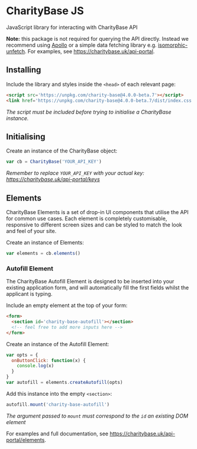 # CharityBase JS

JavaScript library for interacting with CharityBase API

**Note:** this package is not required for querying the API directly.  Instead we recommend using [Apollo](https://github.com/apollographql/apollo-client) or a simple data fetching library e.g. [isomorphic-unfetch](https://www.npmjs.com/package/isomorphic-unfetch).  For examples, see https://charitybase.uk/api-portal.

## Installing

Include the library and styles inside the `<head>` of each relevant page:

```html
<script src='https://unpkg.com/charity-base@4.0.0-beta.7'></script>
<link href='https://unpkg.com/charity-base@4.0.0-beta.7/dist/index.css' rel='stylesheet'>
```

*The script must be included before trying to initialise a CharityBase instance.*


## Initialising

Create an instance of the CharityBase object:

```js
var cb = CharityBase('YOUR_API_KEY')
```

*Remember to replace `YOUR_API_KEY` with your actual key: https://charitybase.uk/api-portal/keys*


## Elements

CharityBase Elements is a set of drop-in UI components that utilise the API for common use cases. Each element is completely customisable, responsive to different screen sizes and can be styled to match the look and feel of your site.

Create an instance of Elements:

```js
var elements = cb.elements()
```


### Autofill Element

The CharityBase Autofill Element is designed to be inserted into your existing application form, and will automatically fill the first fields whilst the applicant is typing.

Include an empty element at the top of your form:

```html
<form>
  <section id='charity-base-autofill'></section>
  <!-- feel free to add more inputs here -->
</form>
```

Create an instance of the Autofill Element:

```js
var opts = {
  onButtonClick: function(x) {
    console.log(x)
  }
}
var autofill = elements.createAutofill(opts)
```

Add this instance into the empty `<section>`:

```js
autofill.mount('charity-base-autofill')
```

*The argument passed to `mount` must correspond to the `id` an existing DOM element*

For examples and full documentation, see https://charitybase.uk/api-portal/elements.
